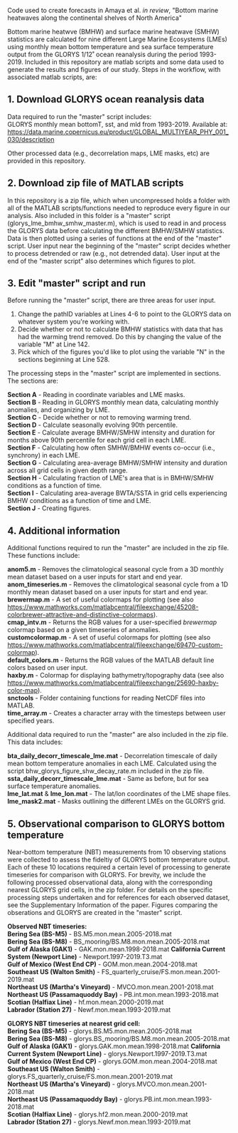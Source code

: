 Code used to create forecasts in Amaya et al. _in review_, "Bottom marine heatwaves along the continental shelves of North America"

Bottom marine heatwve (BMHW) and surface marine heatwave (SMHW) statistics are calculated for nine different Large Marine Ecosystems (LMEs) using monthly mean bottom temperature and sea surface temperature output from the GLORYS 1/12˚ ocean reanalysis during the period 1993-2019. Included in this repository are matlab scripts and some data used to generate the results and figures of our study. Steps in the workflow, with associated matlab scripts, are:

## 1. Download GLORYS ocean reanalysis data

Data required to run the "master" script includes:  
GLORYS monthly mean bottomT, sst, and mld from 1993-2019. Available at: https://data.marine.copernicus.eu/product/GLOBAL_MULTIYEAR_PHY_001_030/description    

Other processed data (e.g., decorrelation maps, LME masks, etc) are provided in this repository.

## 2. Download zip file of MATLAB scripts

In this repository is a zip file, which when uncompressed holds a folder with all of the MATLAB scripts/functions needed to reproduce every figure in our analysis. Also included in this folder is a "master" script (glorys_lme_bmhw_smhw_master.m), which is used to read in and process the GLORYS data before calculating the different BMHW/SMHW statistics. Data is then plotted using a series of functions at the end of the "master" script. User input near the beginning of the "master" script decides whether to process detrended or raw (e.g., not detrended data). User input at the end of the "master script" also determines which figures to plot.

## 3. Edit "master" script and run

Before running the "master" script, there are three areas for user input.
  1. Change the pathID variables at Lines 4-6 to point to the GLORYS data on whatever system you're working with.
  2. Decide whether or not to calculate BMHW statistics with data that has had the warming trend removed. Do this by changing the value of the variable "M"      at Line 142.
  3. Pick which of the figures you'd like to plot using the variable "N" in the sections beginning at Line 528.

The processing steps in the "master" script are implemented in sections. The sections are:

**Section A** - Reading in coordinate variables and LME masks.  
**Section B** - Reading in GLORYS monthly mean data, calculating monthly anomalies, and organizing by LME.  
**Section C** - Decide whether or not to removing warming trend.  
**Section D** - Calculate seasonally evolving 90th percentile.  
**Section E** - Calculate average BMHW/SMHW intensity and duration for months above 90th percentile for each grid cell in each LME.  
**Section F** - Calculating how often SMHW/BMHW events co-occur (i.e., synchrony) in each LME.  
**Section G** - Calculating area-average BMHW/SMHW intensity and duration across all grid cells in given depth range.  
**Section H** - Calculating fraction of LME's area that is in BMHW/SMHW conditions as a function of time.    
**Section I** - Calculating area-average BWTA/SSTA in grid cells experiencing BMHW conditions as a function of time and LME.  
**Section J** - Creating figures.  

## 4. Additional information

Additional functions required to run the "master" are included in the zip file. These functions include:  

**anom5.m**           - Removes the climatological seasonal cycle from a 3D monthly mean dataset based on a user inputs for start and end year. 
**anom_timeseries.m** - Removes the climatological seasonal cycle from a 1D monthly mean dataset based on a user inputs for start and end year. 
**brewermap.m**       - A set of useful colormaps for plotting (see also 
                   https://www.mathworks.com/matlabcentral/fileexchange/45208-colorbrewer-attractive-and-distinctive-colormaps).  
**cmap_intv.m**       - Returns the RGB values for a user-specified _brewermap_ colormap based on a given timeseries of anomalies.  
**customcolormap.m**  - A set of useful colormaps for plotting (see also https://www.mathworks.com/matlabcentral/fileexchange/69470-custom-colormap).  
**default_colors.m**  - Returns the RGB values of the MATLAB default line colors based on user input.  
**haxby.m**           - Colormap for displaying bathymetry/topography data (see also https://www.mathworks.com/matlabcentral/fileexchange/25690-haxby-color-map).  
**snctools**          - Folder containing functions for reading NetCDF files into MATLAB.  
**time_array.m**      - Creates a character array with the timesteps between user specified years.  

Additional data required to run the "master" are also included in the zip file. This data includes:  

**bta_daily_decorr_timescale_lme.mat**  -  Decorrelation timescale of daily mean bottom temperature anomalies in each LME. Calculated using the script                                                bhw_glorys_figure_shw_decay_rate.m included in the zip file.  
**ssta_daily_decorr_timescale_lme.mat** -  Same as before, but for sea surface temperature anomalies.  
**lme_lat.mat** & **lme_lon.mat**          -  The lat/lon coordinates of the LME shape files.  
**lme_mask2.mat**                      -  Masks outlining the different LMEs on the GLORYS grid. 

## 5. Observational comparison to GLORYS bottom temperature

Near-bottom temperature (NBT) measurements from 10 observing stations were collected to assess the fideltiy of GLORYS bottom temperature output. Each of these 10 locations required a certain level of processing to generate timeseries for comparison with GLORYS. For brevity, we include the following processed observational data, along with the corresponding nearest GLORYS grid cells, in the zip folder. For details on the specific processing steps undertaken and for references for each observed dataset, see the Supplementary Information of the paper. Figures comparing the obserations and GLORYS are created in the "master" script.

**Observed NBT timeseries:**  
**Bering Sea (BS-M5)** - BS.M5.mon.mean.2005-2018.mat  
**Bering Sea (BS-M8)** - BS_mooring/BS.M8.mon.mean.2005-2018.mat  
**Gulf of Alaska (GAK1)** - GAK.mon.mean.1998-2018.mat 
**California Current System (Newport Line)** - Newport.1997-2019.T3.mat  
**Gulf of Mexico (West End CP)** - GOM.mon.mean.2004-2018.mat  
**Southeast US (Walton Smith)** - FS_quarterly_cruise/FS.mon.mean.2001-2019.mat  
**Northeast US (Martha's Vineyard)** - MVCO.mon.mean.2001-2018.mat  
**Northeast US (Passamaquoddy Bay)** - PB.int.mon.mean.1993-2018.mat  
**Scotian (Halfiax Line)** - hf.mon.mean.2000-2019.mat  
**Labrador (Station 27)** - Newf.mon.mean.1993-2019.mat  

**GLORYS NBT timeseries at nearest grid cell:**  
**Bering Sea (BS-M5)** - glorys.BS.M5.mon.mean.2005-2018.mat  
**Bering Sea (BS-M8)** - glorys.BS_mooring/BS.M8.mon.mean.2005-2018.mat  
**Gulf of Alaska (GAK1)** - glorys.GAK.mon.mean.1998-2018.mat 
**California Current System (Newport Line)** - glorys.Newport.1997-2019.T3.mat  
**Gulf of Mexico (West End CP)** - glorys.GOM.mon.mean.2004-2018.mat  
**Southeast US (Walton Smith)** - glorys.FS_quarterly_cruise/FS.mon.mean.2001-2019.mat  
**Northeast US (Martha's Vineyard)** - glorys.MVCO.mon.mean.2001-2018.mat  
**Northeast US (Passamaquoddy Bay)** - glorys.PB.int.mon.mean.1993-2018.mat  
**Scotian (Halfiax Line)** - glorys.hf2.mon.mean.2000-2019.mat  
**Labrador (Station 27)** - glorys.Newf.mon.mean.1993-2019.mat  
